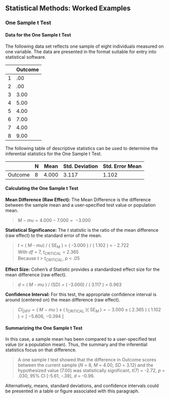 ## Statistical Methods: Worked Examples

### One Sample t Test

#### Data for the One Sample t Test

The following data set reflects one sample of eight individuals measured on one variable. The data are presented in the format suitable for entry into statistical software.

|     | Outcome |
|-----|---------|
| 1   | .00     |
| 2   | .00     |
| 3   | 3.00    |
| 4   | 5.00    |
| 5   | 4.00    |
| 6   | 7.00    |
| 7   | 4.00    |
| 8   | 9.00    |

The following table of descriptive statistics can be used to determine the inferential statistics for the One Sample t Test.

|         | N   | Mean  | Std. Deviation | Std. Error Mean |
|---------|-----|-------|----------------|-----------------|
| Outcome | 8   | 4.000 | 3.117          | 1.102           |

#### Calculating the One Sample t Test

**Mean Difference (Raw Effect):** The Mean Difference is the difference between the sample mean and a user-specified test value or population mean.

> *M* − *mu* = 4.000 − 7.000 =  −3.000

**Statistical Significance:** The *t* statistic is the ratio of the mean difference (raw effect) to the standard error of the mean.

> *t* = ( *M* - *mu*) / ( SE<sub>M</sub> ) = ( -3.000 ) / ( 1.102 ) = - 2.722  
> With *df* = 7, *t<sub>CRITICAL</sub>* = 2.365  
> Because *t* > *t<sub>CRITICAL</sub>*, *p* < .05

**Effect Size:** Cohen’s *d* Statistic provides a standardized effect size for the mean difference (raw effect).

> *d* = ( *M* - *mu* ) / (SD) = ( -3.000) / ( 3.117 ) = 0.963

**Confidence Interval:** For this test, the appropriate confidence interval is around (centered on) the mean difference (raw effect).

> *CI<sub>DIFF</sub>* = ( *M* − *mu* ) ± ( *t*<sub>CRITICAL</sub> )( SE<sub>*M*</sub> ) = − 3.000 ± ( 2.365 ) ( 1.102 ) = \[ −5.606, −0.394 \]

#### Summarizing the One Sample t Test

In this case, a sample mean has been compared to a user-specified test value (or a population mean). Thus, the summary and the inferential statistics focus on that difference.

> A one sample *t* test showed that the difference in Outcome scores between the current sample (*N* = 8, *M* = 4.00, *SD* = 3.12) and the hypothesized value (7.00) was statistically significant, *t*(7) = -2.72, *p* = .030, 95% CI \[-5.61, -.39\], *d* = -0.96.

Alternatively, means, standard deviations, and confidence intervals could be presented in a table or figure associated with this paragraph.
